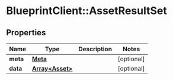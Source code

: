 # BlueprintClient::AssetResultSet

## Properties
Name | Type | Description | Notes
------------ | ------------- | ------------- | -------------
**meta** | [**Meta**](Meta.md) |  | [optional] 
**data** | [**Array&lt;Asset&gt;**](Asset.md) |  | [optional] 


